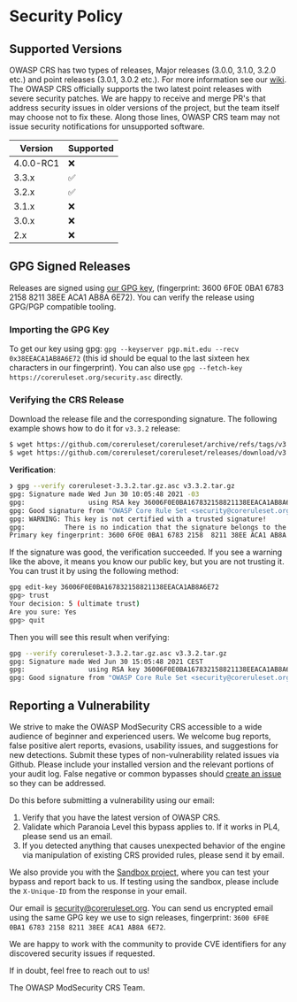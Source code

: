# Security Policy

## Supported Versions

OWASP CRS has two types of releases, Major releases (3.0.0, 3.1.0, 3.2.0 etc.) and point releases (3.0.1, 3.0.2 etc.).
For more information see our [wiki](https://github.com/coreruleset/coreruleset/wiki/Release-Policy).
The OWASP CRS officially supports the two latest point releases with severe security patches.
We are happy to receive and merge PR's that address security issues in older versions of the project, but the team itself may choose not to fix these.
Along those lines, OWASP CRS team may not issue security notifications for unsupported software.

| Version   | Supported          |
| --------- | ------------------ |
| 4.0.0-RC1 | :x:                |
| 3.3.x     | :white_check_mark: |
| 3.2.x     | :white_check_mark: |
| 3.1.x     | :x:                |
| 3.0.x     | :x:                |
| 2.x       | :x:                |

## GPG Signed Releases

Releases are signed using [our GPG key](https://coreruleset.org/security.asc), (fingerprint: 3600 6F0E 0BA1 6783 2158 8211 38EE ACA1 AB8A 6E72). You can verify the release using GPG/PGP compatible tooling.

### Importing the GPG Key

To get our key using gpg: `gpg --keyserver pgp.mit.edu --recv 0x38EEACA1AB8A6E72` (this id should be equal to the last sixteen hex characters in our fingerprint).
You can also use `gpg --fetch-key https://coreruleset.org/security.asc` directly.

### Verifying the CRS Release

Download the release file and the corresponding signature. The following example shows how to do it for `v3.3.2` release:

```bash
$ wget https://github.com/coreruleset/coreruleset/archive/refs/tags/v3.3.2.tar.gz
$ wget https://github.com/coreruleset/coreruleset/releases/download/v3.3.2/coreruleset-3.3.2.tar.gz.asc
```

**Verification**:

```bash
❯ gpg --verify coreruleset-3.3.2.tar.gz.asc v3.3.2.tar.gz
gpg: Signature made Wed Jun 30 10:05:48 2021 -03
gpg:                using RSA key 36006F0E0BA167832158821138EEACA1AB8A6E72
gpg: Good signature from "OWASP Core Rule Set <security@coreruleset.org>" [unknown]
gpg: WARNING: This key is not certified with a trusted signature!
gpg:          There is no indication that the signature belongs to the owner.
Primary key fingerprint: 3600 6F0E 0BA1 6783 2158  8211 38EE ACA1 AB8A 6E72
```

If the signature was good, the verification succeeded. If you see a warning like the above, it means you know our public key, but you are not trusting it. You can trust it by using the following method:

```bash
gpg edit-key 36006F0E0BA167832158821138EEACA1AB8A6E72
gpg> trust
Your decision: 5 (ultimate trust)
Are you sure: Yes
gpg> quit
```

Then you will see this result when verifying:
```bash
gpg --verify coreruleset-3.3.2.tar.gz.asc v3.3.2.tar.gz
gpg: Signature made Wed Jun 30 15:05:48 2021 CEST
gpg:                using RSA key 36006F0E0BA167832158821138EEACA1AB8A6E72
gpg: Good signature from "OWASP Core Rule Set <security@coreruleset.org>" [ultimate]
```

## Reporting a Vulnerability

We strive to make the OWASP ModSecurity CRS accessible to a wide audience of beginner and experienced users.
We welcome bug reports, false positive alert reports, evasions, usability issues, and suggestions for new detections.
Submit these types of non-vulnerability related issues via Github.
Please include your installed version and the relevant portions of your audit log.
False negative or common bypasses should [create an issue](https://github.com/coreruleset/coreruleset/issues/new) so they can be addressed.

Do this before submitting a vulnerability using our email:
1) Verify that you have the latest version of OWASP CRS.
2) Validate which Paranoia Level this bypass applies to. If it works in PL4, please send us an email.
3) If you detected anything that causes unexpected behavior of the engine via manipulation of existing CRS provided rules, please send it by email.

We also provide you with the [Sandbox project](https://coreruleset.org/docs/development/sandbox/), where you can test your bypass and report back to us. If testing using the sandbox, please include the `X-Unique-ID` from the response in your email.

Our email is [security@coreruleset.org](mailto:security@coreruleset.org). You can send us encrypted email using the same GPG key we use to sign releases, fingerprint: `3600 6F0E 0BA1 6783 2158 8211 38EE ACA1 AB8A 6E72`.

We are happy to work with the community to provide CVE identifiers for any discovered security issues if requested.

If in doubt, feel free to reach out to us!

The OWASP ModSecurity CRS Team.
